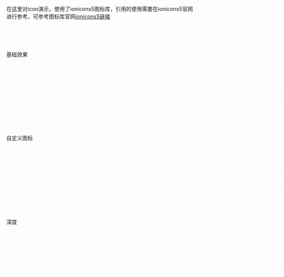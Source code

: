 在这里对icon演示，使用了ionicons5图标库，引用的使用需要在ionicons5官网进行参考，可参考图标库官网<a href="https://ionic.io/ionicons">ionicons5链接</a>
<script setup>
import demo1 from './demo1.vue';
import demo2 from './demo2.vue';
import demo3 from './demo3.vue';
import DOC from '@/components/docview.vue';
import codeds from '@/components/codeds.vue';
const propDoc =  [
  [ "color","颜色","string","-","-"],
  ["del", "深度", "Number", "1-10", "10"],
  ["sizes", "大小", "Number", "1开始", "-"],
];
</script>
<div class="icon2">基础效果</div>
<div class="icon1">
<demo1></demo1>
</div>
<Suspense><codeds compname="licon" demoname="demo1"></codeds></Suspense>
<div class="icon2">自定义图标</div>
<div class="icon1">
<demo2></demo2>
</div>
<Suspense><codeds compname="licon" demoname="demo2"></codeds></Suspense>
<div class="icon2">深度</div>
<div class="icon1">
<demo3></demo3>
</div>
<Suspense><codeds compname="licon" demoname="demo3"></codeds></Suspense>
<div class="icon2">
<DOC title="属性" type=prop :body="propDoc"></DOC>
</div>
<style>
    .icon1{
        border:1px solid #f0f0f0;
        padding:2vw;
        display:block;
        width:85vw;
    }
    .icon2{
        margin-top:2vh;
        margin-bottom:2vh;
    }
</style>
